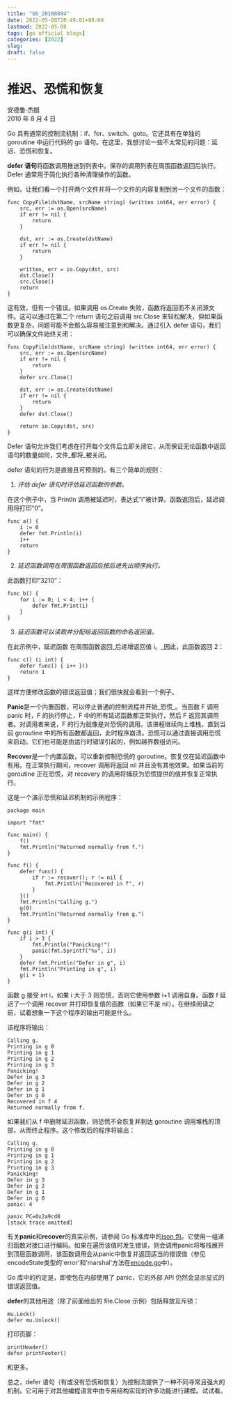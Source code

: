 ```yaml
---
title: "Gb_20100804"
date: 2022-05-08T20:49:01+08:00
lastmod: 2022-05-08
tags: [go official blogs]
categories: [2022]
slug: 
draft: false
---
```

# 推迟、恐慌和恢复

安德鲁·杰朗  
2010 年 8 月 4 日

Go 具有通常的控制流机制：if、for、switch、goto。它还具有在单独的 goroutine 中运行代码的 go 语句。在这里，我想讨论一些不太常见的问题：延迟、恐慌和恢复。

**defer 语句**将函数调用推送到列表中。保存的调用列表在周围函数返回后执行。Defer 通常用于简化执行各种清理操作的函数。

例如，让我们看一个打开两个文件并将一个文件的内容复制到另一个文件的函数：

```
func CopyFile(dstName, srcName string) (written int64, err error) {
    src, err := os.Open(srcName)
    if err != nil {
        return
    }

    dst, err := os.Create(dstName)
    if err != nil {
        return
    }

    written, err = io.Copy(dst, src)
    dst.Close()
    src.Close()
    return
}
```

这有效，但有一个错误。如果调用 os.Create 失败，函数将返回而不关闭源文件。这可以通过在第二个 return 语句之前调用 src.Close 来轻松解决，但如果函数更复杂，问题可能不会那么容易被注意到和解决。通过引入 defer 语句，我们可以确保文件始终关闭：

```
func CopyFile(dstName, srcName string) (written int64, err error) {
    src, err := os.Open(srcName)
    if err != nil {
        return
    }
    defer src.Close()

    dst, err := os.Create(dstName)
    if err != nil {
        return
    }
    defer dst.Close()

    return io.Copy(dst, src)
}
```

Defer 语句允许我们考虑在打开每个文件后立即关闭它，从而保证无论函数中返回语句的数量如何，文件_都将_被关闭。

defer 语句的行为是直接且可预测的。有三个简单的规则：

1. _评估 defer 语句时评估延迟函数的参数。_

在这个例子中，当 Println 调用被延迟时，表达式“i”被计算。函数返回后，延迟调用将打印“0”。

```
func a() {
    i := 0
    defer fmt.Println(i)
    i++
    return
}
```

2. _延迟函数调用在周围函数返回后按后进先出顺序执行。_

此函数打印“3210”：

```
func b() {
    for i := 0; i < 4; i++ {
        defer fmt.Print(i)
    }
}
```

3. _延迟函数可以读取并分配给返回函数的命名返回值。_

在此示例中，延迟函数 在周围函数返回_后递增返回值 i。_因此，此函数返回 2：

```
func c() (i int) {
    defer func() { i++ }()
    return 1
}
```

这样方便修改函数的错误返回值；我们很快就会看到一个例子。

**Panic**是一个内置函数，可以停止普通的控制流程并开始_恐慌_。当函数 F 调用 panic 时，F 的执行停止，F 中的所有延迟函数都正常执行，然后 F 返回其调用者。对调用者来说，F 的行为就像是对恐慌的调用。该进程继续向上堆栈，直到当前 goroutine 中的所有函数都返回，此时程序崩溃。恐慌可以通过直接调用恐慌来启动。它们也可能是由运行时错误引起的，例如越界数组访问。

**Recover**是一个内置函数，可以重新控制恐慌的 goroutine。恢复仅在延迟函数中有用。在正常执行期间，recover 调用将返回 nil 并且没有其他效果。如果当前的 goroutine 正在恐慌，对 recovery 的调用将捕获为恐慌提供的值并恢复正常执行。

这是一个演示恐慌和延迟机制的示例程序：

```
package main

import "fmt"

func main() {
    f()
    fmt.Println("Returned normally from f.")
}

func f() {
    defer func() {
        if r := recover(); r != nil {
            fmt.Println("Recovered in f", r)
        }
    }()
    fmt.Println("Calling g.")
    g(0)
    fmt.Println("Returned normally from g.")
}

func g(i int) {
    if i > 3 {
        fmt.Println("Panicking!")
        panic(fmt.Sprintf("%v", i))
    }
    defer fmt.Println("Defer in g", i)
    fmt.Println("Printing in g", i)
    g(i + 1)
}
```

函数 g 接受 int i，如果 i 大于 3 则恐慌，否则它使用参数 i+1 调用自身。函数 f 延迟了一个调用 recover 并打印恢复值的函数（如果它不是 nil）。在继续阅读之前，试着想象一下这个程序的输出可能是什么。

该程序将输出：

```
Calling g.
Printing in g 0
Printing in g 1
Printing in g 2
Printing in g 3
Panicking!
Defer in g 3
Defer in g 2
Defer in g 1
Defer in g 0
Recovered in f 4
Returned normally from f.
```

如果我们从 f 中删除延迟函数，则恐慌不会恢复并到达 goroutine 调用堆栈的顶部，从而终止程序。这个修改后的程序将输出：

```
Calling g.
Printing in g 0
Printing in g 1
Printing in g 2
Printing in g 3
Panicking!
Defer in g 3
Defer in g 2
Defer in g 1
Defer in g 0
panic: 4

panic PC=0x2a9cd8
[stack trace omitted]
```

有关**panic**和**recover**的真实示例，请参阅 Go 标准库中的[json 包](https://go.dev/pkg/encoding/json/)。它使用一组递归函数对接口进行编码。如果在遍历该值时发生错误，则会调用panic将堆栈展开到顶层函数调用，该函数调用会从panic中恢复并返回适当的错误值（参见encodeState类型的'error'和'marshal'方法在[encode.go](https://go.dev/src/pkg/encoding/json/encode.go)中）。

Go 库中的约定是，即使包在内部使用了 panic，它的外部 API 仍然会显示显式的错误返回值。

**defer**的其他用途（除了前面给出的 file.Close 示例）包括释放互斥锁：

```
mu.Lock()
defer mu.Unlock()
```

打印页脚：

```
printHeader()
defer printFooter()
```

和更多。

总之，defer 语句（有或没有恐慌和恢复）为控制流提供了一种不同寻常且强大的机制。它可用于对其他编程语言中由专用结构实现的许多功能进行建模。试试看。
